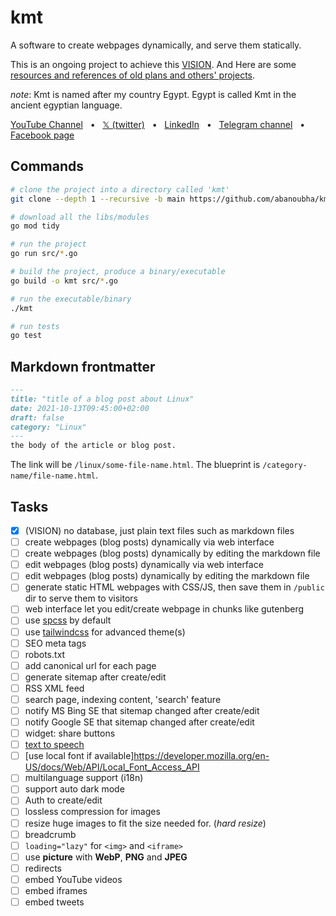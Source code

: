 # kmt

A software to create webpages dynamically, and serve them statically.

This is an ongoing project to achieve this [VISION](VISION.md). And Here are some [resources and references of old plans and others' projects](res-refs.md).

_note_: Kmt is named after my country Egypt. Egypt is called Kmt in the ancient egyptian language.

[YouTube Channel](https://www.youtube.com/@abanoubha)
&nbsp; • &nbsp;
[𝕏 (twitter)](https://twitter.com/abanoubha)
&nbsp; • &nbsp;
[LinkedIn](https://www.linkedin.com/in/abanoub-hanna)
&nbsp; • &nbsp;
[Telegram channel](https://t.me/softwarepharaoh)
&nbsp; • &nbsp;
[Facebook page](https://www.facebook.com/SoftwarePharaoh/)

## Commands

```sh
# clone the project into a directory called 'kmt'
git clone --depth 1 --recursive -b main https://github.com/abanoubha/kmt.git

# download all the libs/modules
go mod tidy

# run the project
go run src/*.go

# build the project, produce a binary/executable
go build -o kmt src/*.go

# run the executable/binary
./kmt

# run tests
go test
```

## Markdown frontmatter

```md
---
title: "title of a blog post about Linux"
date: 2021-10-13T09:45:00+02:00
draft: false
category: "Linux"
---
the body of the article or blog post.
```

The link will be `/linux/some-file-name.html`. The blueprint is `/category-name/file-name.html`.

## Tasks

- [x] (VISION) no database, just plain text files such as markdown files
- [ ] create webpages (blog posts) dynamically via web interface
- [ ] create webpages (blog posts) dynamically by editing the markdown file
- [ ] edit webpages (blog posts) dynamically via web interface
- [ ] edit webpages (blog posts) dynamically by editing the markdown file
- [ ] generate static HTML webpages with CSS/JS, then save them in `/public` dir to serve them to visitors
- [ ] web interface let you edit/create webpage in chunks like gutenberg
- [ ] use [spcss](https://github.com/susam/spcss) by default
- [ ] use [tailwindcss](https://tailwindcss.com/) for advanced theme(s)
- [ ] SEO meta tags
- [ ] robots.txt
- [ ] add canonical url for each page
- [ ] generate sitemap after create/edit
- [ ] RSS XML feed
- [ ] search page, indexing content, 'search' feature
- [ ] notify MS Bing SE that sitemap changed after create/edit
- [ ] notify Google SE that sitemap changed after create/edit
- [ ] widget: share buttons
- [ ] [text to speech](https://developer.mozilla.org/en-US/docs/Web/API/Web_Speech_API)
- [ ] [use local font if available]<https://developer.mozilla.org/en-US/docs/Web/API/Local_Font_Access_API>
- [ ] multilanguage support (i18n)
- [ ] support auto dark mode
- [ ] Auth to create/edit
- [ ] lossless compression for images
- [ ] resize huge images to fit the size needed for. (_hard resize_)
- [ ] breadcrumb
- [ ] `loading="lazy"` for `<img>` and `<iframe>`
- [ ] use __picture__ with __WebP__, __PNG__ and __JPEG__
- [ ] redirects
- [ ] embed YouTube videos
- [ ] embed iframes
- [ ] embed tweets
